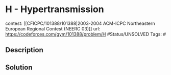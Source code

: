 # H - Hypertransmission

contest: [[CFICPC/101388/101388|2003-2004 ACM-ICPC Northeastern European Regional Contest (NEERC 03)]]
url: https://codeforces.com/gym/101388/problem/H
#Status/UNSOLVED
Tags: #

## Description

## Solution

